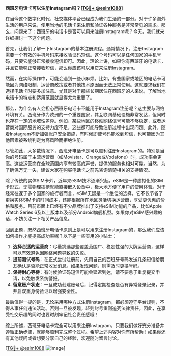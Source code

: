 **西班牙电话卡可以注册Instagram吗？[[TG💪+ @esim1088](https://t.me/s/esim1088)]**

在当今这个数字化时代，社交媒体平台已经成为我们生活的一部分。对于许多海外生活的用户来说，使用当地的电话卡来注册和验证各种服务是非常常见的需求。那么，问题来了：西班牙的电话卡是否可以用来注册Instagram呢？今天，我们就来详细探讨一下这个问题。

首先，让我们了解一下Instagram的基本注册流程。通常情况下，注册Instagram需要一个有效的手机号码来接收验证码短信。这个号码可以是任何国家的手机号码，只要它能够正常接收短信即可。因此，理论上讲，如果你有西班牙的电话卡，并且它能够正常接收短信，那么你应该可以用它来注册Instagram。

然而，在实际操作中，可能会遇到一些小麻烦。比如，有些国家或地区的电话卡可能因为网络限制、运营商政策或者其他技术原因而无法正常使用。这就要求我们在选择电话卡时要多加注意。尤其是对于那些长期居住在西班牙的人来说，了解当地电话卡的特点和适用范围就显得尤为重要了。

那么，为什么有人会担心西班牙电话卡不能用于Instagram注册呢？这主要与网络环境有关。西班牙作为欧洲的一个重要国家，其互联网基础设施非常发达，但同时也存在一定的地域性差异。例如，某些地区的移动网络信号可能不够稳定，或者运营商对国际服务的支持力度不足，这些都可能导致注册过程中出现问题。此外，随着Instagram不断加强账户安全措施，有时候即使号码能收到短信，也可能因为其他因素被系统判定为高风险而拒绝注册。

尽管如此，大多数情况下，西班牙电话卡是可以顺利注册Instagram的。特别是当你的号码属于主流运营商（如Movistar、Orange或Vodafone）时，成功率会更高。这些运营商在全球范围内享有较高的声誉，提供的服务也相对可靠。当然，为了确保万无一失，建议大家在购买电话卡之前先咨询清楚相关的支持情况。

除了传统的实体SIM卡外，近年来eSIM技术逐渐兴起。eSIM是一种虚拟化的SIM卡形式，无需物理插槽就能直接嵌入设备中，极大地方便了用户的使用体验。对于经常往返于多个国家的旅行者而言，eSIM无疑是一个绝佳的选择。它不仅节省了更换实体SIM卡的时间成本，还能根据所在地区灵活切换运营商，享受更优惠的价格和服务。目前市面上已经有不少品牌推出了支持eSIM功能的产品，比如Apple Watch Series 6及以上版本以及部分Android旗舰机型。如果你对eSIM感兴趣的话，不妨关注一下相关产品信息。

回到正题，既然西班牙电话卡原则上是可以用来注册Instagram的，那么我们应该如何操作才能提高成功率呢？以下是一些实用的小贴士：

1. **选择合适的运营商**：尽量挑选那些覆盖范围广、稳定性强的大牌运营商，这样可以有效避免因网络问题导致的失败。
2. **提前测试号码**：在正式尝试注册前，先用自己的西班牙号码发送几条短信给朋友确认是否能正常收发消息。如果发现问题，则需及时更换号码。
3. **保持耐心等待**：有时候验证码短信可能会延迟到达，请不要急于重复提交申请，以免触发系统警报。
4. **留意账户状态**：一旦成功创建账号后，记得定期检查是否有异常登录记录，并开启双重身份验证以增强安全性。

最后值得一提的是，无论采用哪种方式注册Instagram，都必须遵守平台规则，不得从事任何违法活动。否则一旦被发现，轻则封号重则追究法律责任。因此，在享受社交乐趣的同时也要时刻牢记社会责任感哦！

综上所述，西班牙电话卡完全可以用来注册Instagram，只要我们做好充分准备并遵循正确步骤，就能够顺利完成整个过程。希望上述内容对你有所帮助！如果你还有其他疑问或者想要分享自己的经验，欢迎随时留言讨论。

[[TG💪+ @esim1088](https://t.me/s/esim1088) ![Image](https://i.postimg.cc/4NQfJmqS/Snipaste-2025-05-13-00-14-12.png)]